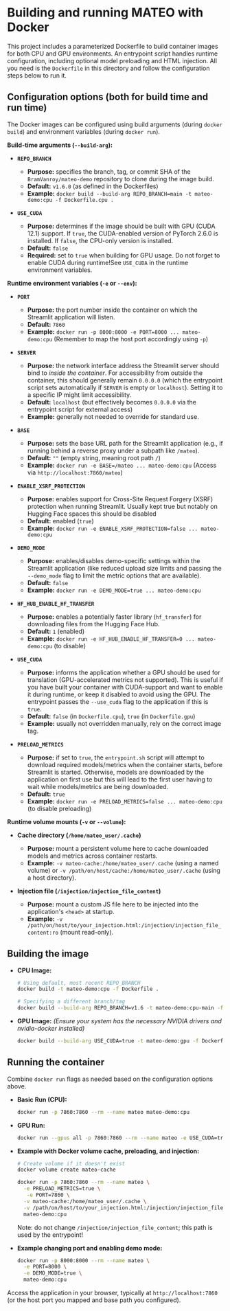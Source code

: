 # Building and running MATEO with Docker

This project includes a parameterized Dockerfile to build container images for both CPU and GPU environments. An entrypoint script handles runtime configuration, including optional model preloading and HTML injection. All you need is the `Dockerfile` in this directory and follow the configuration steps below to run it.

## Configuration options (both for build time and run time)

The Docker images can be configured using build arguments (during `docker build`) and environment variables (during `docker run`).

**Build-time arguments (`--build-arg`):**

*   **`REPO_BRANCH`**
    *   **Purpose:** specifies the branch, tag, or commit SHA of the `BramVanroy/mateo-demo` repository to clone during the image build.
    *   **Default:** `v1.6.0` (as defined in the Dockerfiles)
    *   **Example:** `docker build --build-arg REPO_BRANCH=main -t mateo-demo:cpu -f Dockerfile.cpu .`

*   **`USE_CUDA`**
    *   **Purpose:** determines if the image should be built with GPU (CUDA 12.1) support. If `true`, the CUDA-enabled version of PyTorch 2.6.0 is installed. If `false`, the CPU-only version is installed.
    *   **Default:** `false`
    *   **Required:** set to `true` when building for GPU usage. Do not forget to enable CUDA during runtime!See `USE_CUDA` in the runtime environment variables.


**Runtime environment variables (`-e` or `--env`):**

*   **`PORT`**
    *   **Purpose:** the port number inside the container on which the Streamlit application will listen.
    *   **Default:** `7860`
    *   **Example:** `docker run -p 8000:8000 -e PORT=8000 ... mateo-demo:cpu` (Remember to map the host port accordingly using `-p`)

*   **`SERVER`**
    *   **Purpose:** the network interface address the Streamlit server should bind to *inside the container*. For accessibility from outside the container, this should generally remain `0.0.0.0` (which the entrypoint script sets automatically if `SERVER` is empty or `localhost`). Setting it to a specific IP might limit accessibility.
    *   **Default:** `localhost` (but effectively becomes `0.0.0.0` via the entrypoint script for external access)
    *   **Example:** generally not needed to override for standard use.

*   **`BASE`**
    *   **Purpose:** sets the base URL path for the Streamlit application (e.g., if running behind a reverse proxy under a subpath like `/mateo`).
    *   **Default:** `""` (empty string, meaning root path `/`)
    *   **Example:** `docker run -e BASE=/mateo ... mateo-demo:cpu` (Access via `http://localhost:7860/mateo`)

*   **`ENABLE_XSRF_PROTECTION`**
    *  **Purpose:** enables support for Cross-Site Request Forgery (XSRF) protection when running Streamlit. Usually kept true but notably on Hugging Face spaces this should be disabled
    *   **Default:** enabled (`true`)
    *   **Example:** `docker run -e ENABLE_XSRF_PROTECTION=false ... mateo-demo:cpu`

*   **`DEMO_MODE`**
    *   **Purpose:** enables/disables demo-specific settings within the Streamlit application (like reduced upload size limits and passing the `--demo_mode` flag to limit the metric options that are available).
    *   **Default:** `false`
    *   **Example:** `docker run -e DEMO_MODE=true ... mateo-demo:cpu`

*   **`HF_HUB_ENABLE_HF_TRANSFER`**
    *   **Purpose:** enables a potentially faster library (`hf_transfer`) for downloading files from the Hugging Face Hub.
    *   **Default:** `1` (enabled)
    *   **Example:** `docker run -e HF_HUB_ENABLE_HF_TRANSFER=0 ... mateo-demo:cpu` (to disable)

*   **`USE_CUDA`**
    *   **Purpose:** informs the application whether a GPU should be used for translation (GPU-accelerated metrics not supported). This is useful if you have built your container with CUDA-support and want to enable it during runtime, or keep it disabled to avoid using the GPU. The entrypoint passes the `--use_cuda` flag to the application if this is `true`.
    *   **Default:** `false` (in `Dockerfile.cpu`), `true` (in `Dockerfile.gpu`)
    *   **Example:** usually not overridden manually, rely on the correct image tag.

*   **`PRELOAD_METRICS`**
    *   **Purpose:** if set to `true`, the `entrypoint.sh` script will attempt to download required models/metrics when the container starts, before Streamlit is started. Otherwise, models are downloaded by the application on first use but this will lead to the first user having to wait while models/metrics are being downloaded.
    *   **Default:** `true`
    *   **Example:** `docker run -e PRELOAD_METRICS=false ... mateo-demo:cpu` (to disable preloading)

**Runtime volume mounts (`-v` or `--volume`):**

*   **Cache directory (`/home/mateo_user/.cache`)**
    *   **Purpose:** mount a persistent volume here to cache downloaded models and metrics across container restarts.
    *   **Example:** `-v mateo-cache:/home/mateo_user/.cache` (using a named volume) or `-v /path/on/host/cache:/home/mateo_user/.cache` (using a host directory).

*   **Injection file (`/injection/injection_file_content`)**
    *   **Purpose:** mount a custom JS file here to be injected into the application's `<head>` at startup.
    *   **Example:** `-v /path/on/host/to/your_injection.html:/injection/injection_file_content:ro` (mount read-only).

## Building the image

*   **CPU Image:**
    ```bash
    # Using default, most recent REPO_BRANCH
    docker build -t mateo-demo:cpu -f Dockerfile .

    # Specifying a different branch/tag
    docker build --build-arg REPO_BRANCH=v1.6 -t mateo-demo:cpu-main -f Dockerfile .
    ```

*   **GPU Image:**
    *(Ensure your system has the necessary NVIDIA drivers and nvidia-docker installed)*
    ```bash
    docker build --build-arg USE_CUDA=true -t mateo-demo:gpu -f Dockerfile .
    ```

## Running the container

Combine `docker run` flags as needed based on the configuration options above.

*   **Basic Run (CPU):**
    ```bash
    docker run -p 7860:7860 --rm --name mateo mateo-demo:cpu
    ```

*   **GPU Run:**
    ```bash
    docker run --gpus all -p 7860:7860 --rm --name mateo -e USE_CUDA=true mateo-demo:gpu
    ```

*   **Example with Docker volume cache, preloading, and injection:**
    ```bash
    # Create volume if it doesn't exist
    docker volume create mateo-cache

    docker run -p 7860:7860 --rm --name mateo \
      -e PRELOAD_METRICS=true \
       -e PORT=7860 \
      -v mateo-cache:/home/mateo_user/.cache \
      -v /path/on/host/to/your_injection.html:/injection/injection_file_content:ro \
      mateo-demo:cpu
    ```

    Note: do not change `/injection/injection_file_content`; this path is used by the entrypoint!

*   **Example changing port and enabling demo mode:**
    ```bash
    docker run -p 8000:8000 --rm --name mateo \
      -e PORT=8000 \
      -e DEMO_MODE=true \
      mateo-demo:cpu
    ```

Access the application in your browser, typically at `http://localhost:7860` (or the host port you mapped and base path you configured).
